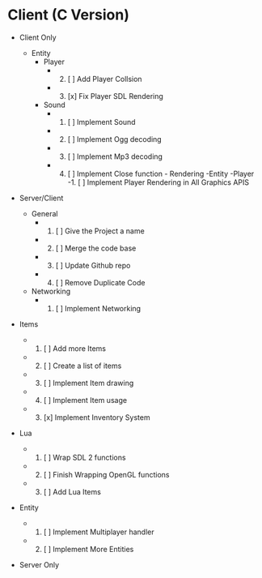 # Client (C Version)
- Client Only
     - Entity
        - Player
          - 2. [ ] Add Player Collsion
          - 3. [x] Fix Player SDL Rendering
       - Sound
          - 1. [ ] Implement Sound
          - 2. [ ] Implement Ogg decoding
          - 3. [ ] Implement Mp3 decoding
          - 4. [ ] Implement Close function
      - Rendering
            -Entity
               -Player
                 -1. [ ] Implement Player Rendering in All Graphics APIS
- Server/Client
     - General
        - 1. [ ] Give the Project a name 
        - 2. [ ] Merge the code base
        - 3. [ ] Update Github repo
        - 4. [ ] Remove Duplicate Code
    - Networking
        - 1. [ ] Implement Networking


- Items
     - 1. [ ] Add more Items
     - 2. [ ] Create a list of items
     - 3. [ ] Implement Item drawing
     - 4. [ ] Implement Item usage
     - 3. [x] Implement Inventory System
- Lua
  - 1. [ ] Wrap SDL 2 functions
  - 2. [ ] Finish Wrapping OpenGL functions
  - 3. [ ] Add Lua Items
- Entity
  - 1. [ ] Implement Multiplayer handler
  - 2. [ ] Implement More Entities
- Server Only
